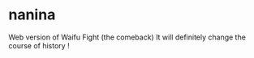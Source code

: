 # nanina
Web version of Waifu Fight (the comeback)
It will definitely change the course of history !